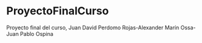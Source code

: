 # ProyectoFinalCurso
Proyecto final del curso, Juan David Perdomo Rojas-Alexander Marín Ossa-Juan Pablo Ospina
